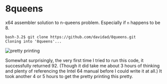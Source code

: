 8queens
=======

x64 assembler solution to n-queens problem. Especially if `n` happens to be 8.

```
bash-3.2$ git clone https://github.com/davidad/8queens.git
Cloning into '8queens'...
```
![pretty printing](http://i.imgur.com/ViRqInZ.png?1)

Somewhat surprisingly, the very first time I tried to run this code, it successfully returned 92.
(Though it did take me about 3 hours of thinking and plenty of referencing the Intel 64 manual
before I could write it at all.) It took another 4 or 5 hours to get the pretty printing this
pretty.
